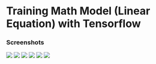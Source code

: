 # Training Math Model (Linear Equation) with Tensorflow

### Screenshots
![](/images/image1.jpg)
![](/images/image2.jpg)
![](/images/image3.jpg)
![](/images/image4.jpg)
![](/images/image5.jpg)
![](/images/image6.jpg)
